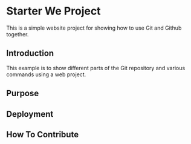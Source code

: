 # Starter We Project
This is a simple website project for showing how to use Git and Github together.
## Introduction
This example is to show different parts of the Git repository and various commands using a web project.
## Purpose

## Deployment

## How To Contribute